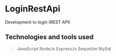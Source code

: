 # LoginRestApi
Development to login (REST API)

## Technologies and tools used

> JavaScript
> NodeJs
> EspressJs
> Sequelize
> MySql
